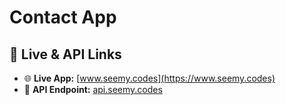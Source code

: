 # Contact App

## 🔗 Live & API Links

- 🌐 **Live App:** [www.seemy.codes](https://www.seemy.codes)
- 🔌 **API Endpoint:** [api.seemy.codes](https://api.seemy.codes)
